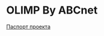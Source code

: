 # OLIMP By ABCnet
[Паспорт проекта](https://docs.google.com/document/d/1ASIN_GpEN2NY-SnNTTil3032C3Usy2yytzUwHkG8c24/edit?usp=sharing)
